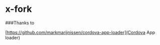 # x-fork










###Thanks to

[https://github.com/markmarijnissen/cordova-app-loader](Cordova App loader)
